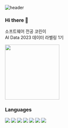 <!-- Header -->
![header](https://capsule-render.vercel.app/api?type=waving&color=gradient&height=250&section=header&text=Windy&fontSize=90)

### Hi there 👋
소프트웨어 전공 코린이
<br>AI Data 2023 데이터 라벨링 1기

<!-- Top Languages Card -->
<a href="https://github.com/WindyAle"><img align="center" style="height:180px" src="https://github-readme-stats.vercel.app/api/top-langs/?username=WindyAle&layout=compact&theme=nord&hide_border=true" /></a> 

<!-- Language Icons -->
### Languages
<img src="https://img.shields.io/badge/Python-3776AB?style=flat-square&logo=Python&logoColor=white"/> <img src="https://img.shields.io/badge/C++-00599C?style=flat-square&logo=Cplusplus&logoColor=white"/>
<img src="https://img.shields.io/badge/JavaScript-F7DF1E?style=flat-square&logo=JavaScript&logoColor=white"/>
<img src="https://img.shields.io/badge/Node.js-339933?style=flat-square&logo=Node.js&logoColor=white"/>
<img src="https://img.shields.io/badge/R-276DC3?style=flat-square&logo=R&logoColor=white"/>
<img src="https://img.shields.io/badge/PyTorch-EE4C2C?style=flat-square&logo=PyTorch&logoColor=white"/>
<img src="https://img.shields.io/badge/Jupyter-F37626?style=flat-square&logo=Jupyter&logoColor=white"/>
